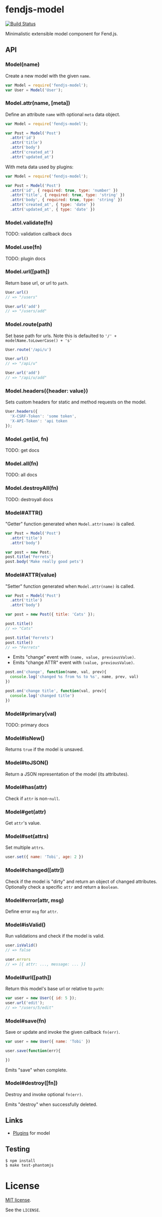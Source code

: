 # fendjs-model

[![Build Status](https://travis-ci.org/Frapwings/fendjs-model.png?branch=master)](https://travis-ci.org/Frapwings/fendjs-model)

  Minimalistic extensible model component for Fend.js.

## API

### Model(name)

  Create a new model with the given `name`.

```js
var Model = require('fendjs-model');
var User = Model('User');
```

### Model.attr(name, [meta])

  Define an attribute `name` with optional `meta` data object.

```js
var Model = require('fendjs-model');

var Post = Model('Post')
  .attr('id')
  .attr('title')
  .attr('body')
  .attr('created_at')
  .attr('updated_at')
```

  With meta data used by plugins:

```js
var Model = require('fendjs-model');

var Post = Model('Post')
  .attr('id', { required: true, type: 'number' })
  .attr('title', { required: true, type: 'string' })
  .attr('body', { required: true, type: 'string' })
  .attr('created_at', { type: 'date' })
  .attr('updated_at', { type: 'date' })
```

### Model.validate(fn)

  TODO: validation callback docs

### Model.use(fn)

  TODO: plugin docs

### Model.url([path])

  Return base url, or url to `path`.

```js
User.url()
// => "/users"

User.url('add')
// => "/users/add"
```

### Model.route(path)

  Set base path for urls.
  Note this is defaulted to `'/' + modelName.toLowerCase() + 's'`

```js
User.route('/api/u')

User.url()
// => "/api/u"

User.url('add')
// => "/api/u/add"
```
 
### Model.headers({header: value})

  Sets custom headers for static and method requests on the model.

```js  
User.headers({
  'X-CSRF-Token': 'some token',
  'X-API-Token': 'api token 
});
```

### Model.get(id, fn)

  TODO: get docs

### Model.all(fn)

  TODO: all docs

### Model.destroyAll(fn)

  TODO: destroyall docs

### Model#ATTR()

  "Getter" function generated when `Model.attr(name)` is called.

```js
var Post = Model('Post')
  .attr('title')
  .attr('body')

var post = new Post;
post.title('Ferrets')
post.body('Make really good pets')
```

### Model#ATTR(value)

  "Setter" function generated when `Model.attr(name)` is called.

```js
var Post = Model('Post')
  .attr('title')
  .attr('body')

var post = new Post({ title: 'Cats' });

post.title()
// => "Cats"

post.title('Ferrets')
post.title()
// => "Ferrets"
```

  - Emits "change" event with `(name, value, previousValue)`.
  - Emits "change ATTR" event with `(value, previousValue)`.

```js
post.on('change', function(name, val, prev){
  console.log('changed %s from %s to %s', name, prev, val)
})

post.on('change title', function(val, prev){
  console.log('changed title')
})

```

### Model#primary(val)

  TODO: primary docs

### Model#isNew()

  Returns `true` if the model is unsaved.

### Model#toJSON()

  Return a JSON representation of the model (its attributes).

### Model#has(attr)

  Check if `attr` is non-`null`.

### Model#get(attr)

  Get `attr`'s value.

### Model#set(attrs)

  Set multiple `attrs`.

```js
user.set({ name: 'Tobi', age: 2 })
```

### Model#changed([attr])

  Check if the model is "dirty" and return an object
  of changed attributes. Optionally check a specific `attr`
  and return a `Boolean`.

### Model#error(attr, msg)

  Define error `msg` for `attr`.

### Model#isValid()

  Run validations and check if the model is valid.

```js
user.isValid()
// => false

user.errors
// => [{ attr: ..., message: ... }]
```

### Model#url([path])

  Return this model's base url or relative to `path`:

```js
var user = new User({ id: 5 });
user.url('edit');
// => "/users/5/edit"
```

### Model#save(fn)

  Save or update and invoke the given callback `fn(err)`.

```js
var user = new User({ name: 'Tobi' })

user.save(function(err){

})
```

  Emits "save" when complete.

### Model#destroy([fn])

  Destroy and invoke optional `fn(err)`.

  Emits "destroy" when successfully deleted.

## Links

  - [Plugins](https://github.com/component/model/wiki/Plugins) for model

## Testing

```
$ npm install
$ make test-phantomjs
```

# License

[MIT license](http://www.opensource.org/licenses/mit-license.php).

See the `LICENSE`.
